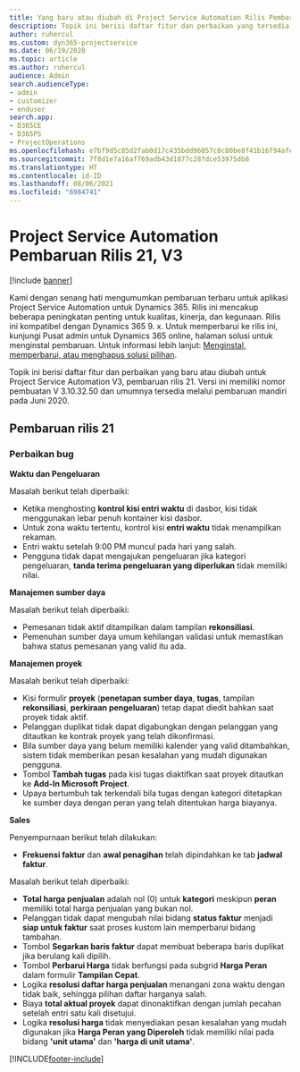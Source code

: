 ```yaml
---
title: Yang baru atau diubah di Project Service Automation Rilis Pembaruan 21, V3
description: Topik ini berisi daftar fitur dan perbaikan yang tersedia di Project Service Automation V3, pembaruan rilis 21, V3.
author: ruhercul
ms.custom: dyn365-projectservice
ms.date: 06/19/2020
ms.topic: article
ms.author: ruhercul
audience: Admin
search.audienceType:
- admin
- customizer
- enduser
search.app:
- D365CE
- D365PS
- ProjectOperations
ms.openlocfilehash: e7bf9d5c85d2fab0d17c435bdd96057c0c80be8f41b16f94afe6b1f554e7a9fe
ms.sourcegitcommit: 7f8d1e7a16af769adb43d1877c28fdce53975db8
ms.translationtype: HT
ms.contentlocale: id-ID
ms.lasthandoff: 08/06/2021
ms.locfileid: "6984741"
---
```

# <a name="project-service-automation-update-release-21-v3"></a>Project Service Automation Pembaruan Rilis 21, V3

[!include [banner](../includes/psa-now-project-operations.md)]

Kami dengan senang hati mengumumkan pembaruan terbaru untuk aplikasi Project Service Automation untuk Dynamics 365. Rilis ini mencakup beberapa peningkatan penting untuk kualitas, kinerja, dan kegunaan. Rilis ini kompatibel dengan Dynamics 365 9. x. Untuk memperbarui ke rilis ini, kunjungi Pusat admin untuk Dynamics 365 online, halaman solusi untuk menginstal pembaruan. Untuk informasi lebih lanjut: [Menginstal, memperbarui, atau menghapus solusi pilihan](/power-platform/admin/install-remove-preferred-solution).

Topik ini berisi daftar fitur dan perbaikan yang baru atau diubah untuk Project Service Automation V3, pembaruan rilis 21. Versi ini memiliki nomor pembuatan V 3.10.32.50 dan umumnya tersedia melalui pembaruan mandiri pada Juni 2020.

## <a name="update-release-21"></a>Pembaruan rilis 21

### <a name="bug-fixes"></a>Perbaikan bug

**Waktu dan Pengeluaran**

Masalah berikut telah diperbaiki:

- Ketika menghosting **kontrol kisi entri waktu** di dasbor, kisi tidak menggunakan lebar penuh kontainer kisi dasbor.
- Untuk zona waktu tertentu, kontrol kisi **entri waktu** tidak menampilkan rekaman.
- Entri waktu setelah 9:00 PM muncul pada hari yang salah.
- Pengguna tidak dapat mengajukan pengeluaran jika kategori pengeluaran, **tanda terima pengeluaran yang diperlukan** tidak memiliki nilai.

**Manajemen sumber daya**

Masalah berikut telah diperbaiki:

- Pemesanan tidak aktif ditampilkan dalam tampilan **rekonsiliasi**.
- Pemenuhan sumber daya umum kehilangan validasi untuk memastikan bahwa status pemesanan yang valid itu ada.

**Manajemen proyek**

Masalah berikut telah diperbaiki:

- Kisi formulir **proyek** (**penetapan sumber daya**, **tugas**, tampilan **rekonsiliasi**, **perkiraan pengeluaran**) tetap dapat diedit bahkan saat proyek tidak aktif.
- Pelanggan duplikat tidak dapat digabungkan dengan pelanggan yang ditautkan ke kontrak proyek yang telah dikonfirmasi.
- Bila sumber daya yang belum memiliki kalender yang valid ditambahkan, sistem tidak memberikan pesan kesalahan yang mudah digunakan pengguna.
- Tombol **Tambah tugas** pada kisi tugas diaktifkan saat proyek ditautkan ke **Add-In Microsoft Project**.
- Upaya bertumbuh tak terkendali bila tugas dengan kategori ditetapkan ke sumber daya dengan peran yang telah ditentukan harga biayanya.

**Sales**

Penyempurnaan berikut telah dilakukan:

- **Frekuensi faktur** dan **awal penagihan** telah dipindahkan ke tab **jadwal faktur**.

Masalah berikut telah diperbaiki:

- **Total harga penjualan** adalah nol (0) untuk **kategori** meskipun **peran** memiliki total harga penjualan yang bukan nol.
- Pelanggan tidak dapat mengubah nilai bidang **status faktur** menjadi **siap untuk faktur** saat proses kustom lain memperbarui bidang tambahan.
- Tombol **Segarkan baris faktur** dapat membuat beberapa baris duplikat jika berulang kali dipilih.
- Tombol **Perbarui Harga** tidak berfungsi pada subgrid **Harga Peran** dalam formulir **Tampilan Cepat**.
- Logika **resolusi daftar harga penjualan** menangani zona waktu dengan tidak baik, sehingga pilihan daftar harganya salah.
- Biaya **total aktual proyek** dapat dinonaktifkan dengan jumlah pecahan setelah entri satu kali disetujui.
- Logika **resolusi harga** tidak menyediakan pesan kesalahan yang mudah digunakan jika **Harga Peran yang Diperoleh** tidak memiliki nilai pada bidang **'unit utama'** dan **'harga di unit utama'**.


[!INCLUDE[footer-include](../includes/footer-banner.md)]